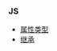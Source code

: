 ### JS
- [属性类型](https://github.com/mx52jing/study/issues/1)
- [继承](https://github.com/mx52jing/study/issues/2)
